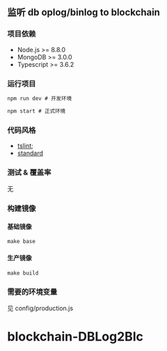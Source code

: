 ## 监听 db oplog/binlog to blockchain


### 项目依赖

- Node.js >= 8.8.0
- MongoDB >= 3.0.0
- Typescript >= 3.6.2

### 运行项目

```js
npm run dev # 开发环境

npm start # 正式环境
```

### 代码风格

- [tslint](https://palantir.github.io/tslint);
- [standard](https://github.com/blakeembrey/tslint-config-standard/blob/master/README.md)

### 测试 & 覆盖率

无

### 构建镜像

#### 基础镜像
```shell
make base
```

#### 生产镜像
```shell
make build
```

### 需要的环境变量
见 config/production.js

# blockchain-DBLog2Blc
